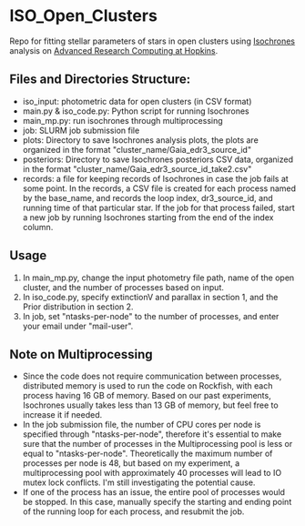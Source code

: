 # ISO_Open_Clusters
Repo for fitting stellar parameters of stars in open clusters using [Isochrones](https://github.com/timothydmorton/isochrones) analysis on [Advanced Research Computing at Hopkins](https://www.arch.jhu.edu/).

## Files and Directories Structure:
 - iso_input: photometric data for open clusters (in CSV format)
 - main.py & iso_code.py: Python script for running Isochrones
 - main_mp.py: run isochrones through multiprocessing
 - job: SLURM job submission file
 - plots: Directory to save Isochrones analysis plots, the plots are organized in the format "cluster_name/Gaia_edr3_source_id"
 - posteriors: Directory to save Isochrones posteriors CSV data, organized in the format "cluster_name/Gaia_edr3_source_id_take2.csv"
 - records: a file for keeping records of Isochrones in case the job fails at some point. In the records, a CSV file is created for each
process named by the base_name, and records the loop index, dr3_source_id, and running time of that particular star. If the job for that process failed, start a new job by running Isochrones starting from the end of the index column.

## Usage
1. In main_mp.py, change the input photometry file path, name of the open cluster, and the number of processes based on input.
2. In iso_code.py, specify extinctionV and parallax in section 1, and the Prior distribution in section 2.
3. In job, set "ntasks-per-node" to the number of processes, and enter your email under "mail-user".

## Note on Multiprocessing
 - Since the code does not require communication between processes, distributed memory is used to run the code on Rockfish, with each process having 16 GB of memory. Based on our past experiments, Isochrones usually takes less than 13 GB of memory, but feel free to increase it if needed.
 - In the job submission file, the number of CPU cores per node is specified through "ntasks-per-node", therefore it's essential to make sure that the number of processes in the Multiprocessing pool is less or equal to "ntasks-per-node". Theoretically the maximum number of processes per node is 48, but based on my experiment, a multiprocessing pool with approximately 40 processes will lead to IO mutex lock conflicts. I'm still investigating the potential cause.
 - If one of the process has an issue, the entire pool of processes would be stopped. In this case, manually specify the starting and ending point of the running loop for each process, and resubmit the job.
